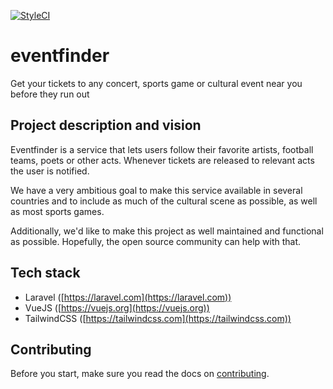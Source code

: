 [![StyleCI](https://styleci.io/repos/128091506/shield?branch=master)](https://styleci.io/repos/128091506)

# eventfinder
Get your tickets to any concert, sports game or cultural event near you before they run out

## Project description and vision
Eventfinder is a service that lets users follow their favorite artists, football teams, poets or other acts. Whenever tickets are released to relevant acts the user is notified. 

We have a very ambitious goal to make this service available in several countries and to include as much of the cultural scene as possible, as well as most sports games.

Additionally, we'd like to make this project as well maintained and functional as possible. Hopefully, the open source community can help with that.

## Tech stack
* Laravel ([https://laravel.com](https://laravel.com))
* VueJS ([https://vuejs.org](https://vuejs.org))
* TailwindCSS ([https://tailwindcss.com](https://tailwindcss.com))

## Contributing
Before you start, make sure you read the docs on [contributing](docs/contributing.md).

